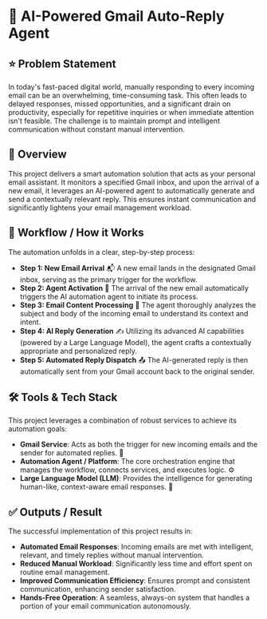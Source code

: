 # 📧 AI-Powered Gmail Auto-Reply Agent

## ⭐ Problem Statement
In today's fast-paced digital world, manually responding to every incoming email can be an overwhelming, time-consuming task. This often leads to delayed responses, missed opportunities, and a significant drain on productivity, especially for repetitive inquiries or when immediate attention isn't feasible. The challenge is to maintain prompt and intelligent communication without constant manual intervention.

## 📘 Overview
This project delivers a smart automation solution that acts as your personal email assistant. It monitors a specified Gmail inbox, and upon the arrival of a new email, it leverages an AI-powered agent to automatically generate and send a contextually relevant reply. This ensures instant communication and significantly lightens your email management workload.

## 🔁 Workflow / How it Works
The automation unfolds in a clear, step-by-step process:

*   **Step 1: New Email Arrival** 📬
    A new email lands in the designated Gmail inbox, serving as the primary trigger for the workflow.
*   **Step 2: Agent Activation** 🚀
    The arrival of the new email automatically triggers the AI automation agent to initiate its process.
*   **Step 3: Email Content Processing** 🧠
    The agent thoroughly analyzes the subject and body of the incoming email to understand its context and intent.
*   **Step 4: AI Reply Generation** ✍️
    Utilizing its advanced AI capabilities (powered by a Large Language Model), the agent crafts a contextually appropriate and personalized reply.
*   **Step 5: Automated Reply Dispatch** 📤
    The AI-generated reply is then automatically sent from your Gmail account back to the original sender.

## 🛠 Tools & Tech Stack
This project leverages a combination of robust services to achieve its automation goals:

*   **Gmail Service**: Acts as both the trigger for new incoming emails and the sender for automated replies. 📧
*   **Automation Agent / Platform**: The core orchestration engine that manages the workflow, connects services, and executes logic. ⚙️
*   **Large Language Model (LLM)**: Provides the intelligence for generating human-like, context-aware email responses. 🤖

## ✅ Outputs / Result
The successful implementation of this project results in:

*   **Automated Email Responses**: Incoming emails are met with intelligent, relevant, and timely replies without manual intervention.
*   **Reduced Manual Workload**: Significantly less time and effort spent on routine email management.
*   **Improved Communication Efficiency**: Ensures prompt and consistent communication, enhancing sender satisfaction.
*   **Hands-Free Operation**: A seamless, always-on system that handles a portion of your email communication autonomously.